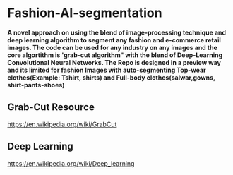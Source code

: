 # Fashion-AI-segmentation
**A novel approach on using the blend of image-processing technique and deep learning algorithm to segment any fashion and e-commerce retail images.
The code can be used for any industry on any images and the core algortithm is 'grab-cut algorithm" with the blend of Deep-Learning Convolutional Neural Networks. The Repo is designed in a preview way and its limited for fashion Images with auto-segmenting Top-wear clothes(Example: Tshirt, shirts) and Full-body clothes(salwar,gowns, shirt-pants-shoes)**

## Grab-Cut Resource 
https://en.wikipedia.org/wiki/GrabCut
## Deep Learning
https://en.wikipedia.org/wiki/Deep_learning
